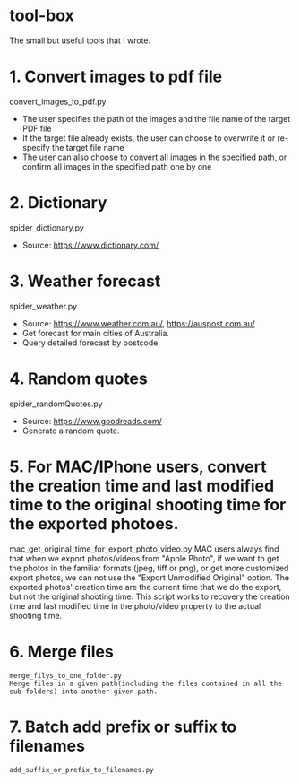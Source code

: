 # tool-box
The small but useful tools that I wrote.

# 1. Convert images to pdf file
  convert_images_to_pdf.py
  - The user specifies the path of the images and the file name of the target PDF file
  - If the target file already exists, the user can choose to overwrite it or re-specify the target file name
  - The user can also choose to convert all images in the specified path, or confirm all images in the specified path one by one
  
# 2. Dictionary
  spider_dictionary.py
  - Source: https://www.dictionary.com/
  
# 3. Weather forecast
  spider_weather.py
  - Source: https://www.weather.com.au/, https://auspost.com.au/
  - Get forecast for main cities of Australia.
  - Query detailed forecast by postcode
  
# 4. Random quotes
  spider_randomQuotes.py
  - Source: https://www.goodreads.com/
  - Generate a random quote.

# 5. For MAC/IPhone users, convert the creation time and last modified time to the original shooting time for the exported photoes. 
  mac_get_original_time_for_export_photo_video.py
 MAC users always find that when we export photos/videos from "Apple Photo", if we want to get the photos in the familiar formats (jpeg, tiff or png), or get more customized export photos, we can not use the "Export Unmodified Original" option. The exported photos' creation time are the current time that we do the export, but not the original shooting time. 
 This script works to recovery the creation time and last modified time in the photo/video property to the actual shooting time.

# 6. Merge files
    merge_filys_to_one_folder.py
    Merge files in a given path(including the files contained in all the sub-folders) into another given path.

# 7. Batch add prefix or suffix to filenames
    add_suffix_or_prefix_to_filenames.py

